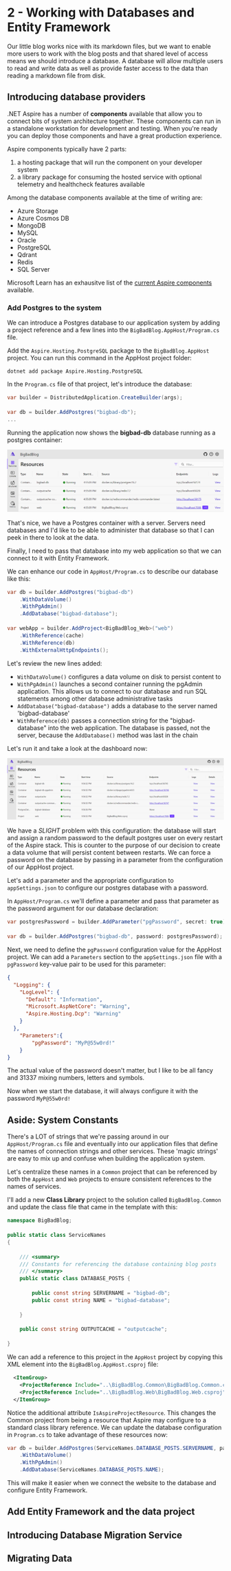 # 2 - Working with Databases and Entity Framework

Our little blog works nice with its markdown files, but we want to enable more users to work with the blog posts and that shared level of access means we should introduce a database.  A database will allow multiple users to read and write data as well as provide faster access to the data than reading a markdown file from disk.

## Introducing database providers

.NET Aspire has a number of **components** available that allow you to connect bits of system architecture together.  These components can run in a standalone workstation for development and testing.  When you're ready you can deploy those components and have a great production experience.

Aspire components typically have 2 parts: 
 1. a hosting package that will run the component on your developer system
 2. a library package for consuming the hosted service with optional telemetry and healthcheck features available

Among the database components available at the time of writing are:

- Azure Storage
- Azure Cosmos DB
- MongoDB
- MySQL
- Oracle
- PostgreSQL
- Qdrant
- Redis
- SQL Server

Microsoft Learn has an exhausitve list of the [current Aspire components](https://learn.microsoft.com/en-us/dotnet/aspire/fundamentals/components-overview?tabs=dotnet-cli#available-components) available.

### Add Postgres to the system

We can introduce a Postgres database to our application system by adding a project reference and a few lines into the `BigBadBlog.AppHost/Program.cs` file.

Add the `Aspire.Hosting.PostgreSQL` package to the `BigBadBlog.AppHost` project.  You can run this command in the AppHost project folder:

```shell
dotnet add package Aspire.Hosting.PostgreSQL
```

In the `Program.cs` file of that project, let's introduce the database:

```csharp
var builder = DistributedApplication.CreateBuilder(args);

var db = builder.AddPostgres("bigbad-db");
...
```

Running the application now shows the **bigbad-db** database running as a postgres container:

![Dashboard with first appearance of the database](img/2-DashboardWithDb-1.png)

That's nice, we have a Postgres container with a server.  Servers need databases and I'd like to be able to administer that database so that I can peek in there to look at the data.

Finally, I need to pass that database into my web application so that we can connect to it with Entity Framework.

We can enhance our code in `AppHost/Program.cs` to describe our database like this:

```csharp
var db = builder.AddPostgres("bigbad-db")
	.WithDataVolume()
	.WithPgAdmin()
	.AddDatabase("bigbad-database");

var webApp = builder.AddProject<BigBadBlog_Web>("web")
	.WithReference(cache)
	.WithReference(db)
	.WithExternalHttpEndpoints();
```

Let's review the new lines added:

- `WithDataVolume()` configures a data volume on disk to persist content to
- `WithPgAdmin()` launches a second container running the pgAdmin application.  This allows us to connect to our database and run SQL statements among other database administrative tasks
- `AddDatabase("bigbad-database")` adds a database to the server named 'bigbad-database'
- `WithReference(db)` passes a connection string for the "bigbad-database" into the web application.  The database is passed, not the server, because the `AddDatabase()` method was last in the chain 

Let's run it and take a look at the dashboard now:

![Aspire Dashboard showing the bigbad-database and pgAdmin containers](img/2-DashboardWithDb-2.png)

We have a _SLIGHT_ problem with this configuration: the database will start and assign a random password to the default postgres user on every restart of the Aspire stack.  This is counter to the purpose of our decision to create a data volume that will persist content between restarts.  We can force a password on the database by passing in a parameter from the configuration of our AppHost project.  

Let's add a parameter and the appropriate configuration to `appSettings.json` to configure our postgres database with a password.

In `AppHost/Program.cs` we'll define a parameter and pass that parameter as the password argument for our database declaration:

```csharp
var postgresPassword = builder.AddParameter("pgPassword", secret: true);

var db = builder.AddPostgres("bigbad-db", password: postgresPassword);
```

Next, we need to define the `pgPassword` configuration value for the AppHost project.  We can add a `Parameters` section to the `appSettings.json` file with a `pgPassword` key-value pair to be used for this parameter:

```json
{
  "Logging": {
    "LogLevel": {
      "Default": "Information",
      "Microsoft.AspNetCore": "Warning",
      "Aspire.Hosting.Dcp": "Warning"
    }
  },
	"Parameters":{
		"pgPassword": "MyP@55w0rd!"
	}
}
```

The actual value of the password doesn't matter, but I like to be all fancy and 31337 mixing numbers, letters and symbols.

Now when we start the database, it will always configure it with the password `MyP@55w0rd!`

## Aside: System Constants

There's a LOT of strings that we're passing around in our `AppHost/Program.cs` file and eventually into our application files that define the names of connection strings and other services.  These 'magic strings' are easy to mix up and confuse when building the application system.

Let's centralize these names in a `Common` project that can be referenced by both the `AppHost` and `Web` projects to ensure consistent references to the names of services.

I'll add a new **Class Library** project to the solution called `BigBadBlog.Common` and update the class file that came in the template with this:

```csharp
namespace BigBadBlog;

public static class ServiceNames
{

	/// <summary>
	/// Constants for referencing the database containing blog posts
	/// </summary>
	public static class DATABASE_POSTS {

		public const string SERVERNAME = "bigbad-db";
		public const string NAME = "bigbad-database";

	}

	public const string OUTPUTCACHE = "outputcache";

}
```

We can add a reference to this project in the `AppHost` project by copying this XML element into the `BigBadBlog.AppHost.csproj` file:

```xml
  <ItemGroup>
    <ProjectReference Include="..\BigBadBlog.Common\BigBadBlog.Common.csproj" IsAspireProjectResource="false" />
    <ProjectReference Include="..\BigBadBlog.Web\BigBadBlog.Web.csproj" />
  </ItemGroup>
```

Notice the additional attribute `IsAspireProjectResource`.  This changes the Common project from being a resource that Aspire may configure to a standard class library reference.  We can update the database configuration in `Program.cs` to take advantage of these resources now:

```csharp
var db = builder.AddPostgres(ServiceNames.DATABASE_POSTS.SERVERNAME, password: postgresPassword)
	.WithDataVolume()
	.WithPgAdmin()
	.AddDatabase(ServiceNames.DATABASE_POSTS.NAME);
```

This will make it easier when we connect the website to the database and configure Entity Framework.

## Add Entity Framework and the data project

## Introducing Database Migration Service

## Migrating Data

